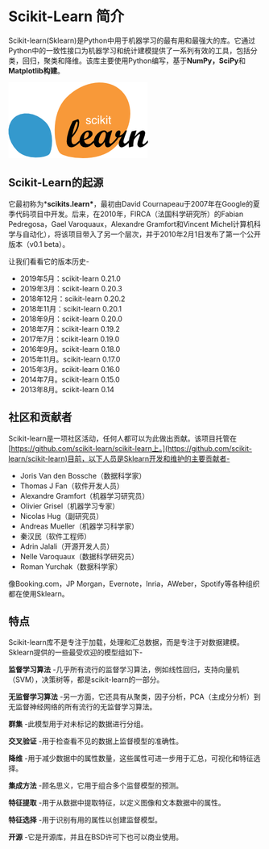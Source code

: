 # Scikit-Learn 简介

Scikit-learn(Sklearn)是Python中用于机器学习的最有用和最强大的库。它通过Python中的一致性接口为机器学习和统计建模提供了一系列有效的工具，包括分类，回归，聚类和降维。该库主要使用Python编写，基于**NumPy，SciPy**和**Matplotlib构建**。

![scikit-learn-logo-notext](./images/scikit-learn-logo-notext.png)

## Scikit-Learn的起源

它最初称为***scikits.learn\***，最初由David Cournapeau于2007年在Google的夏季代码项目中开发。后来，在2010年，FIRCA（法国科学研究所）的Fabian Pedregosa，Gael Varoquaux，Alexandre Gramfort和Vincent Michel计算机科学与自动化），将该项目带入了另一个层次，并于2010年2月1日发布了第一个公开版本（v0.1 beta）。

让我们看看它的版本历史-

- 2019年5月：scikit-learn 0.21.0
- 2019年3月：scikit-learn 0.20.3
- 2018年12月：scikit-learn 0.20.2
- 2018年11月：scikit-learn 0.20.1
- 2018年9月：scikit-learn 0.20.0
- 2018年7月：scikit-learn 0.19.2
- 2017年7月：scikit-learn 0.19.0
- 2016年9月。scikit-learn 0.18.0
- 2015年11月。scikit-learn 0.17.0
- 2015年3月。scikit-learn 0.16.0
- 2014年7月。scikit-learn 0.15.0
- 2013年8月。scikit-learn 0.14

## 社区和贡献者

Scikit-learn是一项社区活动，任何人都可以为此做出贡献。该项目托管在[https://github.com/scikit-learn/scikit-learn上。](https://github.com/scikit-learn/scikit-learn)目前，以下人员是Sklearn开发和维护的主要贡献者-

- Joris Van den Bossche（数据科学家）
- Thomas J Fan（软件开发人员）
- Alexandre Gramfort（机器学习研究员）
- Olivier Grisel（机器学习专家）
- Nicolas Hug（副研究员）
- Andreas Mueller（机器学习科学家）
- 秦汉民（软件工程师）
- Adrin Jalali（开源开发人员）
- Nelle Varoquaux（数据科学研究员）
- Roman Yurchak（数据科学家）

像Booking.com，JP Morgan，Evernote，Inria，AWeber，Spotify等各种组织都在使用Sklearn。

## 特点

Scikit-learn库不是专注于加载，处理和汇总数据，而是专注于对数据建模。Sklearn提供的一些最受欢迎的模型组如下-

**监督学习算法** -几乎所有流行的监督学习算法，例如线性回归，支持向量机（SVM），决策树等，都是scikit-learn的一部分。

**无监督学习算法** -另一方面，它还具有从聚类，因子分析，PCA（主成分分析）到无监督神经网络的所有流行的无监督学习算法。

**群集** -此模型用于对未标记的数据进行分组。

**交叉验证** -用于检查看不见的数据上监督模型的准确性。

**降维** -用于减少数据中的属性数量，这些属性可进一步用于汇总，可视化和特征选择。

**集成方法** -顾名思义，它用于组合多个监督模型的预测。

**特征提取** -用于从数据中提取特征，以定义图像和文本数据中的属性。

**特征选择** -用于识别有用的属性以创建监督模型。

**开源** -它是开源库，并且在BSD许可下也可以商业使用。